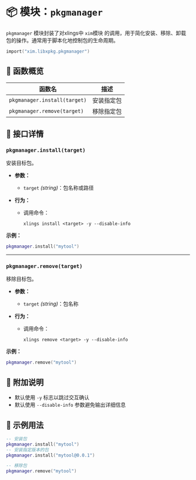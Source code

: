 # 📦 模块：`pkgmanager`

`pkgmanager` 模块封装了对xlings中 `xim`模块 的调用，用于简化安装、移除、卸载包的操作。通常用于脚本化地控制包的生命周期。

```lua
import("xim.libxpkg.pkgmanager")
```

## 📑 函数概览

| 函数名 | 描述 |
|--------|------|
| `pkgmanager.install(target)` | 安装指定包 |
| `pkgmanager.remove(target)` | 移除指定包 |

## 🧩 接口详情

### `pkgmanager.install(target)`

安装目标包。

- **参数：**
  - `target` *(string)*：包名称或路径

- **行为：**
  - 调用命令：
    ```
    xlings install <target> -y --disable-info
    ```

**示例：**
```lua
pkgmanager.install("mytool")
```

---

### `pkgmanager.remove(target)`

移除目标包。

- **参数：**
  - `target` *(string)*：包名称

- **行为：**
  - 调用命令：
    ```
    xlings remove <target> -y --disable-info
    ```

**示例：**
```lua
pkgmanager.remove("mytool")
```

## 🔧 附加说明

- 默认使用 `-y` 标志以跳过交互确认
- 默认使用 `--disable-info` 参数避免输出详细信息

## 📌 示例用法

```lua
-- 安装包
pkgmanager.install("mytool")
-- 安装指定版本的包
pkgmanager.install("mytool@0.0.1")

-- 移除包
pkgmanager.remove("mytool")
```